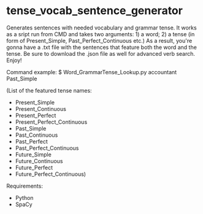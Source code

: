 # tense_vocab_sentence_generator
Generates sentences with needed vocabulary and grammar tense.
It works as a sript run from CMD and takes two arguments: 1) a word; 2) a tense (in form of Present_Simple, Past_Perfect_Continuous etc.)
As a result, you're gonna have a .txt file with the sentences that feature both the word and the tense.
Be sure to download the .json file as well for advanced verb search.
Enjoy!

Command example: 
$ Word_GrammarTense_Lookup.py accountant Past_Simple

(List of the featured tense names:
- Present_Simple
- Present_Continuous
- Present_Perfect
- Present_Perfect_Continuous
- Past_Simple
- Past_Continuous
- Past_Perfect
- Past_Perfect_Continuous
- Future_Simple
- Future_Continuous
- Future_Perfect
- Future_Perfect_Continuous)

Requirements:
- Python
- SpaCy
